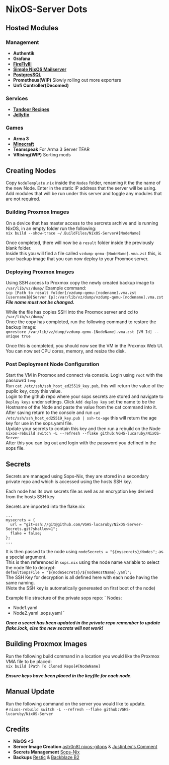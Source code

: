 # NixOS-Server Dots

## Hosted Modules
### Management
- **Authentik**
- **Grafana**
- **[FireFlyIII](https://www.firefly-iii.org)**
- **[Simple NixOS Mailserver](https://gitlab.com/simple-nixos-mailserver/nixos-mailserver)**
- **[PostgresSQL](https://www.postgresql.org)**
- **Prometheus(WIP)** Slowly rolling out more exporters
- **Unfi Controller(Decomed)**

### Services
- **[Tandoor Recipes](https://tandoor.dev)**
- **[Jellyfin](https://jellyfin.org)**

### Games
- **Arma 3**
- **[Minecraft](https://github.com/Infinidoge/nix-minecraft)**
- **Teamspeak** For Arma 3 Server TFAR
- **VRising(WIP)** Sorting mods

## Creating Nodes
Copy `NodeTemplate.nix` inside the `Nodes` folder, renaming it the the name of the new Node.
Enter in the static IP address that the server will be using.
Add modules that will be run under this server and toggle any modules that are not required.

### Building Proxmox Images
On a device that has master access to the sercrets archive and is running NixOS, in an empty folder run the following:<br>
`nix build --show-trace ~/.BuildFiles/NixOS-Server#[NodeName]`<br>

Once completed, there will now be a `result` folder inside the previously blank folder.<br>
Inside this you will find a file called `vzdump-qemu-[NodeName].vma.zst` this, is your backup image that you can now deploy to your Proxmox server.

### Deploying Proxmox Images
Using SSH access to Proxmox copy the newly created backup image to `/var/lib/vz/dump/` Example command:<br>
`scp [Path to result folder]/vzdump-qemu-[nodename].vma.zst [username]@[Server Ip]:/var/lib/vz/dump/vzdump-qemu-[nodename].vma.zst`<br>
***File name must not be changed.***<br>

While the file has copies SSH into the Proxmox server and cd to `/var/lib/vz/dump/`<br>
Once the copy has completed, run the following command to restore the backup image:<br>
`qmrestore /var/lib/vz/dump/vzdump-qemu-[NodeName].vma.zst [VM Id] --unique true`

Once this is completed, you should now see the VM in the Proxmox Web UI. You can now set CPU cores, memory, and resize the disk. 


### Post Deployment Node Configuration
Start the VM in Proxmox and connect via console. Login using `root` with the passowrd `temp` <br>
Run `cat /etc/ssh/ssh_host_ed25519_key.pub`, this will return the value of the puplic key, copy this value. <br>
Login to the github repo where your sops secrets are stored and navigate to `Deploy keys` under settings. Click `Add deploy key` set the name to be the Hostname of the Node and paste the value from the cat command into it.<br>
After saving return to the console and run `cat /etc/ssh/ssh_host_ed25519_key.pub | ssh-to-age` this will return the age key for use in the sops.yaml file. <br>
Update your secrets to contain this key and then run a rebuild on the Node `nixos-rebuild switch -L --refresh --flake github:VGHS-lucaruby/NixOS-Server` <br>
After this you can log out and login with the password you defined in the sops file. <br>

## Secrets
Secrets are managed using Sops-Nix, they are stored in a secondary private repo and which is accessed using the hosts SSH key.

Each node has its own secrets file as well as an encryption key derived from the hosts SSH key

Secrets are imported into the flake.nix
```
...
mysecrets = {
  url = "git+ssh://git@github.com/VGHS-lucaruby/NixOS-Server-Secrets.git?shallow=1";
  flake = false;
};
...
```
It is then passed to the node using `nodeSecrets = "${mysecrets}/Nodes";` as a special argument. <br>
This is then referenced in `sops.nix` using the node name variable to select the node file to decrypt:<br>
`defaultSopsFile = "${nodeSecrets}/${nodeHostName}.yaml";`<br>
The SSH Key for decryption is all defined here with each node having the same naming.<br>(Note the SSH key is automatically genereated on first boot of the node)

Example file structure of the private sops repo:
`
Nodes:
- Node1.yaml
- Node2.yaml
.sops.yaml
`

***Once a secret has been updated in the private repo remember to update flake.lock, else the new secrets will not work!***

## Building Proxmox Images
Run the following build command in a location you would like the Proxmox VMA file to be placed:<br>
`nix build [Path To Cloned Repo]#[NodeName]`

***Ensure keys have been placed in the keyfile for each node.***

## Manual Update
Run the following command on the server you would like to update.<br>
`#` `nixos-rebuild switch -L --refresh --flake github:VGHS-lucaruby/NixOS-Server`

## Credits
- **NixOS <3**
- **Server Image Creation** [astr0n8t nixos-gitops](https://github.com/astr0n8t/nixos-gitops) & [JustinLex's Comment](https://github.com/nix-community/nixos-generators/issues/193#issuecomment-1937095713)
- **Secrets Management** [Sops-Nix](https://github.com/Mic92/sops-nix)
- **Backups** [Restic](https://restic.net) & [Backblaze B2](https://www.backblaze.com/cloud-storage)